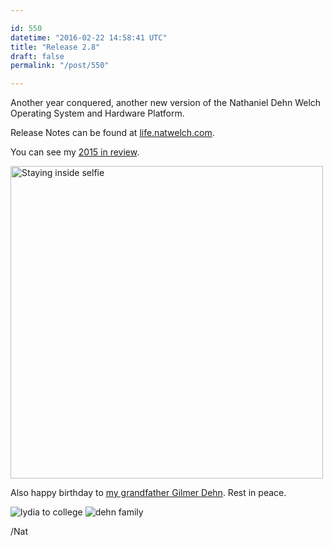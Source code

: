 ```yaml
---

id: 550
datetime: "2016-02-22 14:58:41 UTC"
title: "Release 2.8"
draft: false
permalink: "/post/550"

---
```


Another year conquered, another new version of the Nathaniel Dehn Welch Operating System and Hardware Platform.

Release Notes can be found at [life.natwelch.com](https://life.natwelch.com/).

You can see my [2015 in review](https://writing.natwelch.com/post/531).

<a data-flickr-embed="true"  href="https://www.flickr.com/photos/icco/23933300034/in/datetaken-ff/" title="Staying inside selfie"><img src="https://farm2.staticflickr.com/1632/23933300034_3e5c5bbb10.jpg" width="500" height="500" alt="Staying inside selfie"></a><script async src="//embedr.flickr.com/assets/client-code.js" charset="utf-8"></script>

Also happy birthday to [my grandfather Gilmer Dehn](https://writing.natwelch.com/post/514). Rest in peace.

![lydia to college](https://s3.amazonaws.com/f.cl.ly/items/0d0r17272l3v092k2i15/Screen%Shot%-02-22%at%.37%png)
![dehn family](https://s3.amazonaws.com/f.cl.ly/items/1N2k3W182d3F381t0D1z/Screen%Shot%-02-22%at%.07%png)

/Nat

